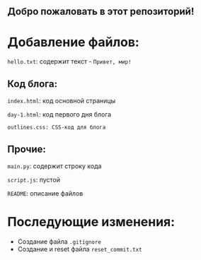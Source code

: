 ## Добро пожаловать в этот репозиторий!


# Добавление файлов:
`hello.txt`: содержит текст -  `Привет, мир!`

## Код блога:	
`index.html`: код основной страницы

`day-1.html`: код первого дня блога

`outlines.css: CSS-код для блога`

## Прочие:
`main.py`: содержит строку кода

`script.js`: пустой

`README`: описание файлов


# Последующие изменения:
- Создание файла `.gitignore`
- Создание и reset файла `reset_commit.txt`